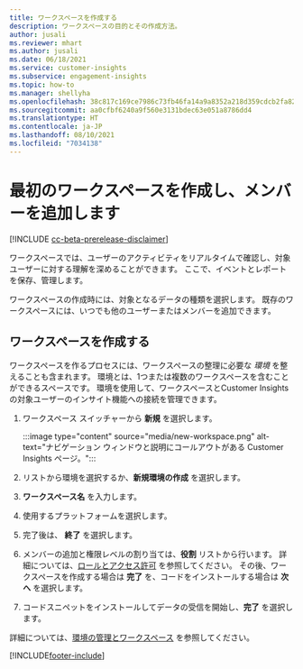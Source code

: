 ```yaml
---
title: ワークスペースを作成する
description: ワークスペースの目的とその作成方法。
author: jusali
ms.reviewer: mhart
ms.author: jusali
ms.date: 06/18/2021
ms.service: customer-insights
ms.subservice: engagement-insights
ms.topic: how-to
ms.manager: shellyha
ms.openlocfilehash: 38c817c169ce7986c73fb46fa14a9a8352a218d359cdcb2fa822a34303ff5ecc
ms.sourcegitcommit: aa0cfbf6240a9f560e3131bdec63e051a8786dd4
ms.translationtype: HT
ms.contentlocale: ja-JP
ms.lasthandoff: 08/10/2021
ms.locfileid: "7034138"
---
```

# <a name="create-the-first-workspaces-and-add-members"></a>最初のワークスペースを作成し、メンバーを追加します

[!INCLUDE [cc-beta-prerelease-disclaimer](includes/cc-beta-prerelease-disclaimer.md)]

ワークスペースでは、ユーザーのアクティビティをリアルタイムで確認し、対象ユーザーに対する理解を深めることができます。 ここで、イベントとレポートを保存、管理します。

ワークスペースの作成時には、対象となるデータの種類を選択します。 既存のワークスペースには、いつでも他のユーザーまたはメンバーを追加できます。 

## <a name="create-a-workspace"></a>ワークスペースを作成する

ワークスペースを作るプロセスには、ワークスペースの整理に必要な *環境* を整えることも含まれます。 環境とは、1つまたは複数のワークスペースを含むことができるスペースです。 環境を使用して、ワークスペースとCustomer Insights の対象ユーザーのインサイト機能への接続を管理できます。

1. ワークスペース スイッチャーから **新規** を選択します。

   :::image type="content" source="media/new-workspace.png" alt-text="ナビゲーション ウィンドウと説明にコールアウトがある Customer Insights ページ。":::

1. リストから環境を選択するか、**新規環境の作成** を選択します。
1. **ワークスペース名** を入力します。
1. 使用するプラットフォームを選択します。
1. 完了後は、 **終了** を選択します。 
1. メンバーの追加と権限レベルの割り当ては、**役割** リストから行います。 詳細については、[ロールとアクセス許可](user-roles.md) を参照してください。 その後、ワークスペースを作成する場合は **完了** を、コードをインストールする場合は **次へ** を選択します。
1. コードスニペットをインストールしてデータの受信を開始し、**完了** を選択します。

詳細については、[環境の管理とワークスペース](manage-environments-workspaces.md) を参照してください。

[!INCLUDE[footer-include](../includes/footer-banner.md)]
